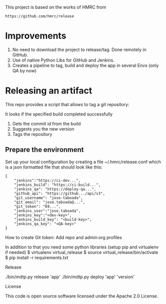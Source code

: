 This project is based on the works of HMRC from
```
https://github.com/hmrc/release
```

# Improvements
 1. No need to download the project to release/tag. Done remotely in GitHub.
 2. Use of native Python Libs for GitHub and Jenkins.
 3. Creates a pipeline to tag, build and deploy the app in several Envs (only QA by now)

# Releasing an artifact

This repo provides a script that allows to tag a git repository:

It looks if the specified build completed successfully
1. Gets the commit id from the build
2. Suggests you the new version
3. Tags the repository
## Prepare the environment

Set up your local configuration by creating a file ~/.hmrc/release.conf which is a json formatted file that should look like this:
```
{
    "jenkins":"https://ci-dev...",
    "jenkins_build": "https://ci-build...",
    "jenkins_qa": "https://deploy-qa...",
    "github_api": "https://github.../api/v3",
    "git_username": "jose-taboada",
    "git_email": "jose.taboada@...",
    "git_token": "69...",
    "jenkins_user":"jose.taboada",
    "jenkins_key":"<dev-key>",
    "jenkins_build_key": "<build-key>",
    "jenkins_qa_key": "<QA-key>"
}
```

How to create Git token:
 Add repo and admin:org profiles

In addition to that you need some python libraries (setup pip and virtualenv if needed)
$ virtualenv virtual_release
$ source virtual_release/bin/activate
$ pip install -r requirements.txt

Release

./bin/mdtp.py release 'app'
./bin/mdtp.py deploy  'app' 'version'

License

This code is open source software licensed under the Apache 2.0 License.
